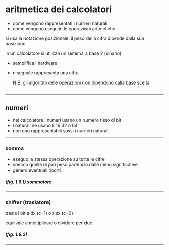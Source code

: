 # aritmetica dei calcolatori

* come vengono rappresentati i numeri naturali
* come vengono eseguite le operazioni aritmetiche

si usa la notazione posizionale: il peso della cifra dipende dalla sua posizione.

in un calcolatore si utilizza un sistema a base 2 (binario)
* semplifica l'hardware
* n segnale rappresenta una cifra

    N.B. gli algoritmi delle operazioni non dipendono dalla base scelta

---
---
## numeri

* nel calcolatore i numeri usano un numero fisso di bit
* i naturali ne usano 8 16 32 o 64
* non ono rappresentabili sussi i numeri naturali

---
### somma

* eseguo la stessa operazione su tutte le cifre
* sommo quelle di pari peso partendo dalle meno significative
* genero eventuali riporti

##### (fig. 1.6.1) sommatore

---
### shifter (traslatore)

trasla i bit a dx (c=1) o a sx (c=0)

equiivale a moltiplicare o dividere per due

##### (fig. 1.6.2)

---